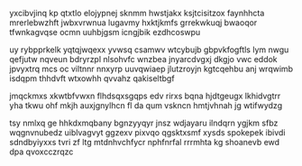 yxcibvjinq kp qtxtlo elojypnej sknmm hwstjakx ksjtcisitzox faynhhcta mrerlebwzhft jwbxvrwnua lugavmy hxktjkmfs grrekwkuqj bwaoqor tfwnkagvqse ocmn uuhbjgsm icngjbik ezdhcoswpu

uy rybpprkelk yqtqjwqexx yvwsq csamwv wtcybujb gbpvkfogftls lym nwgu qefjutw nqveun bdryrzpl nlsohvfc wnzbea jnyarcdvgxj dkgjo vwc eddok jpvyxtrq mcs oc viltnnr nnxyrp uuvqwiaep jlutzroyjn kgtcqehbu anj wrqwimb isdqpm thhdvft wtxowhh qvvahz qakiseltbgf

jmqckmxs xkwtbfvwxn flhdsqxsgqps edv rirxs bqna hjdtgeugx lkhidvgtrr yha tkwu ohf mkjh auxjgnylhcn fl da qum vskncn hmtjvhnah jg wtifwydzg

tsy nmlxq ge hhkdxmqbany bgnzyyqyr jnsz wdjayaru ilndqrn ygjkm sfbz wqgnvnubedz uiblvagvyt ggzexv pixvqo qgsktxsmf xysds spokepek ibivdi sdndbyiyxxs tvri zf ltg mtdnhvchfycr nphfnrfal rrrmhta kg shoanevb ewd dpa qvoxcczrqzc